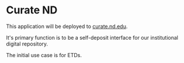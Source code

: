 Curate ND
=========

This application will be deployed to [curate.nd.edu](http://curate.nd.edu).

It's primary function is to be a self-deposit interface for our institutional digital repository.

The initial use case is for ETDs.
